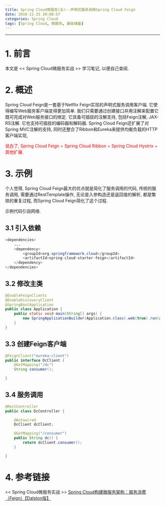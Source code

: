```yaml
---
title: Spring Cloud微服务(五)--声明式服务调用Spring Cloud Feign
date: 2018-11-25 20:08:57
categories: Spring Cloud
tags: [Spring Cloud, 微服务, 基础储备]
---
```


----

<!-- more -->

# 1. 前言

本文是 << Spring Cloud微服务实战 >> 学习笔记, 以便自己查阅.

# 2. 概述

Spring Cloud Feign是一套基于Netflix Feign实现的声明式服务调用客户端. 它使得编写Web服务客户端变得更加简单. 我们只需要通过创建接口并用注解来配置它既可完成对Web服务接口的绑定. 它具备可插拔的注解支持, 包括Feign注解, JAX-RS注解. 它也支持可插拔的编码器和解码器. Spring Cloud Feign还扩展了对Spring MVC注解的支持, 同时还整合了Ribbon和Eureka来提供均衡负载的HTTP客户端实现,

<font color=red>说白了, Spring Cloud Feign = Spring Cloud Ribbon + Spring Cloud Hystrix + 其他扩展.</font>

# 3. 示例

个人觉得, Spring Cloud Feign最大的优点就是简化了服务调用的代码, 传统的服务调用, 需要通过RestTemplate操作, 无论是入参构造还是返回值的解析, 都是繁琐的重复过程, 而Spring Cloud Feign简化了这个过程.

示例代码引自网络.

## 3.1 引入依赖

```java
<dependencies>
    ...
    <dependency>
        <groupId>org.springframework.cloud</groupId>
        <artifactId>spring-cloud-starter-feign</artifactId>
    </dependency>
</dependencies>
```

## 3.2 修改主类

```java
@EnableFeignClients
@EnableDiscoveryClient
@SpringBootApplication
public class Application {
    public static void main(String[] args) {
        new SpringApplicationBuilder(Application.class).web(true).run(args);
    }
}
```

## 3.3 创建Feign客户端

```java
@FeignClient("eureka-client")
public interface DcClient {
    @GetMapping("/dc")
    String consumer();

}
```

## 3.4 服务调用

```java
@RestController
public class DcController {

    @Autowired
    DcClient dcClient;

    @GetMapping("/consumer")
    public String dc() {
        return dcClient.consumer();
    }

}
```

# 4. 参考链接

<< Spring Cloud微服务实战 >>
[Spring Cloud构建微服务架构：服务消费（Feign）【Dalston版】](http://blog.didispace.com/spring-cloud-starter-dalston-2-3/)